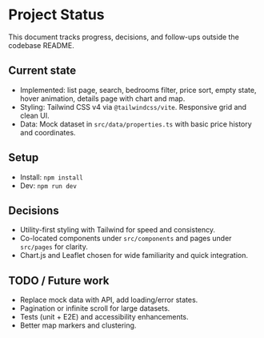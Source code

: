 # Project Status

This document tracks progress, decisions, and follow-ups outside the codebase README.

## Current state

- Implemented: list page, search, bedrooms filter, price sort, empty state, hover animation, details page with chart and map.
- Styling: Tailwind CSS v4 via `@tailwindcss/vite`. Responsive grid and clean UI.
- Data: Mock dataset in `src/data/properties.ts` with basic price history and coordinates.

## Setup

- Install: `npm install`
- Dev: `npm run dev`

## Decisions

- Utility-first styling with Tailwind for speed and consistency.
- Co-located components under `src/components` and pages under `src/pages` for clarity.
- Chart.js and Leaflet chosen for wide familiarity and quick integration.

## TODO / Future work

- Replace mock data with API, add loading/error states.
- Pagination or infinite scroll for large datasets.
- Tests (unit + E2E) and accessibility enhancements.
- Better map markers and clustering.


